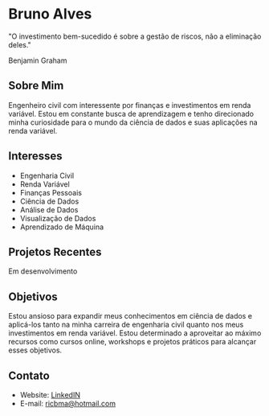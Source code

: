 # Bruno Alves
"O investimento bem-sucedido é sobre a gestão de riscos, não a eliminação deles." 

Benjamin Graham

## Sobre Mim
Engenheiro civil com interessente por finanças e investimentos em renda variável. Estou em constante busca de aprendizagem e tenho direcionado minha curiosidade para o mundo da ciência de dados e suas aplicações na renda variável.

## Interesses
- Engenharia Civil
- Renda Variável
- Finanças Pessoais
- Ciência de Dados
- Análise de Dados
- Visualização de Dados
- Aprendizado de Máquina


## Projetos Recentes
Em desenvolvimento

## Objetivos
Estou ansioso para expandir meus conhecimentos em ciência de dados e aplicá-los tanto na minha carreira de engenharia civil quanto nos meus investimentos em renda variável. Estou determinado a aproveitar ao máximo recursos como cursos online, workshops e projetos práticos para alcançar esses objetivos.

## Contato
- Website: [LinkedIN](https://www.linkedin.com/in/bruno-alves-a0b822275/) 
- E-mail: [ricbma@hotmail.com](mailto:ricbma@hotmail.com)
